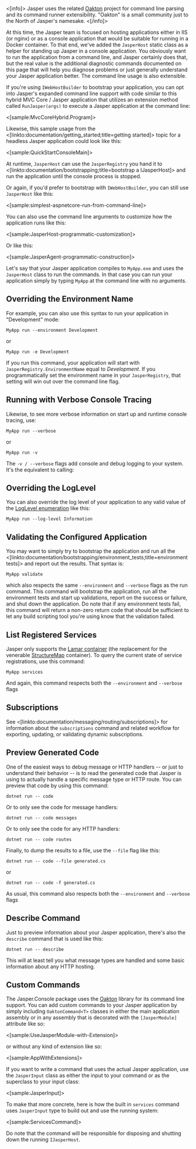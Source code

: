 <!--title:Jasper in Console Applications-->

<[info]>
Jasper uses the related [Oakton](https://jasperfx.github.io/oakton) project for command line parsing and its command runner extensibility. "Oakton" is
a small community just to the North of Jasper's namesake.
<[/info]>

At this time, the Jasper team is focused on hosting applications either in IIS (or nginx) or as a console application that would be suitable for
running in a Docker container. To that end, we've added the `JasperHost` static class as a helper for standing up Jasper in a console application. You obviously want to run the application from a command line, and Jasper certainly does that, but the real value is the additional diagnostic commands
documented on this page that will help you diagnose problems or just generally understand your Jasper application better. The command line usage is also extensible.

If you're using `IWebHostBuilder` to bootstrap your application, you can opt into Jasper's expanded command line support with code similar to this hybrid MVC Core / Jasper application that utilizes an extension method called `RunJasper(args)` to execute a Jasper application at the command line:

<[sample:MvcCoreHybrid.Program]>

Likewise, this sample usage from the <[linkto:documentation/getting_started;title=getting started]> topic for a headless Jasper application
 could look like this:

<[sample:QuickStartConsoleMain]>

At runtime, `JasperHost` can use the `JasperRegistry` you hand it to <[linkto:documentation/bootstrapping;title=bootstrap a IJasperHost]> and run the application until the console process is stopped.

Or again, if you'd prefer to bootstrap with `IWebHostBuilder`, you can still use `JasperHost` like this:

<[sample:simplest-aspnetcore-run-from-command-line]>

You can also use the command line arguments to customize how the application runs like this:

<[sample:JasperHost-programmatic-customization]>

Or like this:

<[sample:JasperAgent-programmatic-construction]>

Let's say that your Jasper application compiles to `MyApp.exe` and uses the `JasperHost` class
to run the commands. In that case you can run your application simply by typing `MyApp` at the
command line with no arguments.

## Overriding the Environment Name

For example, you can also use this syntax to run your application in "Development" mode:

```
MyApp run --environment Development
```

or 

```
MyApp run -e Development
```

If you run this command, your application will start with `JasperRegistry.EnvironmentName` equal to _Development_. If you programmatically set the environment name in your `JasperRegistry`, that
setting will win out over the command line flag.

## Running with Verbose Console Tracing

Likewise, to see more verbose information on start up and runtime console tracing, use:

```
MyApp run --verbose
```

or 

```
MyApp run -v
```

The `-v / --verbose` flags add console and debug logging to your system. It's the equivalent to calling:

## Overriding the LogLevel

You can also override the log level of your application to any valid value of the [LogLevel enumeration](https://docs.microsoft.com/en-us/dotnet/api/microsoft.extensions.logging.loglevel?view=aspnetcore-2.0) like this:

```
MyApp run --log-level Information
```


## Validating the Configured Application

You may want to simply try to bootstrap the application and run all the <[linkto:documentation/bootstrapping/environment_tests;title=environment tests]> and report out the results. That syntax is:

```
MyApp validate
```

which also respects the same `--environment` and `--verbose` flags as the run command. This command will bootstrap the application, run all the environment tests and start up validations, report on the success or failure, and shut down the application. Do note that if any environment tests fail, this command will return a non-zero return code that should be sufficient to let any
build scripting tool you're using know that the validation failed.

## List Registered Services

Jasper only supports the [Lamar container](https://github.com/jasperfx/lamar) (the replacement for the venerable [StructureMap](http://structuremap.github.io) container). To query the current state of service registrations, use this command:

```
MyApp services
```

And again, this command respects both the `--environment` and `--verbose` flags

## Subscriptions

See <[linkto:documentation/messaging/routing/subscriptions]> for information about the `subscriptions` command and related workflow for exporting, updating, or validating dynamic
subscriptions.


## Preview Generated Code

One of the easiest ways to debug message or HTTP handlers -- or just to understand their behavior -- is to read the generated code
that Jasper is using to actually handle a specific message type or HTTP route. You can preview that code by using this command:

```
dotnet run -- code
```

Or to only see the code for message handlers:

```
dotnet run -- code messages
```

Or to only see the code for any HTTP handlers:

```
dotnet run -- code routes
```

Finally, to dump the results to a file, use the `--file` flag like this:

```
dotnet run -- code --file generated.cs
```

or 

```
dotnet run -- code -f generated.cs
```

As usual, this command also respects both the `--environment` and `--verbose` flags


## Describe Command

Just to preview information about your Jasper application, there's also the `describe` command that is used like this:

```
dotnet run -- describe
```

This will at least tell you what message types are handled and some basic information about any HTTP hosting.

## Custom Commands

The Jasper.Console package uses the [Oakton](http://jasperfx.github.io/oakton) library for its command line support. You can add custom commands to your Jasper application by simply including `OaktonCommand<T>` classes in either the main application assembly or in any assembly that is decorated with the `[JasperModule]` attribute like so:

<[sample:UseJasperModule-with-Extension]>

or without any kind of extension like so:

<[sample:AppWithExtensions]>

If you want to write a command that uses the actual Jasper application, use the `JasperInput` class as either the input to your
command or as the superclass to your input class:

<[sample:JasperInput]>

To make that more concrete, here is how the built in `services` command uses `JasperInput` type to build out and use the running system:

<[sample:ServicesCommand]>

Do note that the command will be responsible for disposing and shutting down the running `IJasperHost`.



